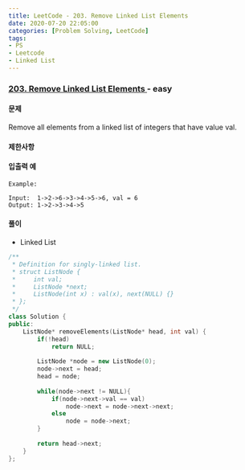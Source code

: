 ```yaml
---
title: LeetCode - 203. Remove Linked List Elements
date: 2020-07-20 22:05:00
categories: [Problem Solving, LeetCode]
tags:
- PS
- Leetcode
- Linked List
---
```


### [ 203. Remove Linked List Elements ](https://leetcode.com/problems/remove-linked-list-elements/) - easy

#### 문제

Remove all elements from a linked list of integers that have value val.

#### 제한사항

#### 입출력 예

```
Example:

Input:  1->2->6->3->4->5->6, val = 6
Output: 1->2->3->4->5
```

#### 풀이
- Linked List

```cpp
/**
 * Definition for singly-linked list.
 * struct ListNode {
 *     int val;
 *     ListNode *next;
 *     ListNode(int x) : val(x), next(NULL) {}
 * };
 */
class Solution {
public:
    ListNode* removeElements(ListNode* head, int val) {
        if(!head)
            return NULL;
        
        ListNode *node = new ListNode(0);
        node->next = head;
        head = node;
        
        while(node->next != NULL){            
            if(node->next->val == val)
                node->next = node->next->next; 
            else
                node = node->next;
        }
        
        return head->next;
    }
};
```
